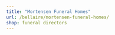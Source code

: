 ```yaml
---
title: "Mortensen Funeral Homes"
url: /bellaire/mortensen-funeral-homes/
shop: funeral directors
---
```

